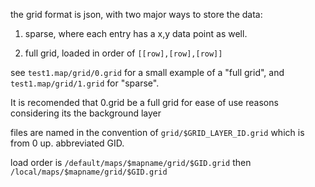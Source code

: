 the grid format is json, with two major ways to store the data: 

1. sparse, where each entry has a x,y data point as well.

2. full grid, loaded in order of `[[row],[row],[row]]`

see `test1.map/grid/0.grid` for a small example of a "full grid", and `test1.map/grid/1.grid` for "sparse".

It is recomended that 0.grid be a full grid for ease of use reasons considering its the background layer

files are named in the convention of `grid/$GRID_LAYER_ID.grid` which is from 0 up. abbreviated GID.

load order is `/default/maps/$mapname/grid/$GID.grid` then `/local/maps/$mapname/grid/$GID.grid`